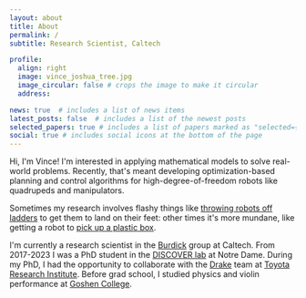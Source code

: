 ```yaml
---
layout: about
title: About
permalink: /
subtitle: Research Scientist, Caltech

profile:
  align: right
  image: vince_joshua_tree.jpg
  image_circular: false # crops the image to make it circular
  address:

news: true  # includes a list of news items
latest_posts: false  # includes a list of the newest posts
selected_papers: true # includes a list of papers marked as "selected={true}"
social: true # includes social icons at the bottom of the page
---
```


Hi, I'm Vince! I'm interested in applying mathematical models to solve
real-world problems. Recently, that's meant developing optimization-based
planning and control algorithms for high-degree-of-freedom robots like
quadrupeds and manipulators. 

Sometimes my research involves flashy things like
[throwing robots off ladders](https://youtu.be/FRcyfp-9x5o?t=198) to get them to land
on their feet: other times it's more mundane, like getting a robot to
[pick up a plastic box](https://youtu.be/-lJWiGdBPfQ?t=131).

I'm currently a research scientist in the [Burdick](http://robotics.caltech.edu/)
group at Caltech. From 2017-2023 I was a PhD student in the [DISCOVER
lab](https://sites.google.com/a/nd.edu/discoverlab/) at Notre
Dame. During my PhD, I had the opportunity to collaborate with the
[Drake](https://drake.mit.edu) team at 
[Toyota Research Institute](https://www.tri.global/). Before grad school, I
studied physics and violin performance at 
[Goshen College](https://goshen.edu). 

